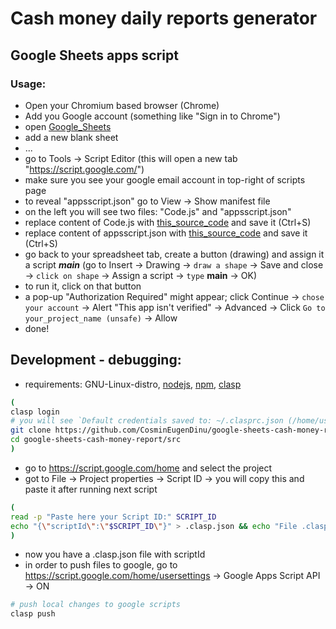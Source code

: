 # Cash money daily reports generator
## Google Sheets apps script 

### Usage:
- Open your Chromium based browser (Chrome)
- Add you Google account (something like "Sign in to Chrome")
- open [Google_Sheets](https://docs.google.com/spreadsheets/u/0/)
- add a new blank sheet
- ...
- go to Tools -> Script Editor (this will open a new tab "https://script.google.com/")
- make sure you see your google email account in top-right of scripts page
- to reveal "appsscript.json" go to View -> Show manifest file
- on the left you will see two files: "Code.js" and "appsscript.json"
- replace content of Code.js with [this_source_code](https://raw.githubusercontent.com/CosminEugenDinu/google-sheets-cash-money-report/master/src/Code.js?token=AIUO72HZW4QZBXJVQ6QDKYK7UU7PQ) and save it (Ctrl+S)
- replace content of appsscript.json with [this_source_code](https://raw.githubusercontent.com/CosminEugenDinu/google-sheets-cash-money-report/master/src/appsscript.json?token=AIUO72GGV2Q3GOEJABET56S7UU5QO) and save it (Ctrl+S)
- go back to your spreadsheet tab, create a button (drawing) and assign it a script ***main***
(go to Insert -> Drawing -> `draw a shape` -> Save and close -> `click on shape` -> Assign a script -> `type` **main** -> OK)
- to run it, click on that button
- a pop-up "Authorization Required" might appear; click Continue -> `chose your account` -> Alert "This app isn't verified" -> Advanced -> Click `Go to your_project_name (unsafe)` -> Allow
- done!

## Development - debugging:
- requirements: GNU-Linux-distro, [nodejs](https://nodejs.org/), [npm](https://www.npmjs.com/get-npm/), [clasp](https://github.com/google/clasp)
```bash
(
clasp login 
# you will see `Default credentials saved to: ~/.clasprc.json (/home/user/.clasprc.json).` 
git clone https://github.com/CosminEugenDinu/google-sheets-cash-money-report.git
cd google-sheets-cash-money-report/src
)
```
- go to https://script.google.com/home and select the project 
- got to File -> Project properties -> Script ID -> you will copy this and paste it after running next script
```bash
(
read -p "Paste here your Script ID:" SCRIPT_ID
echo "{\"scriptId\":\"$SCRIPT_ID\"}" > .clasp.json && echo "File .clasp.json created!"
)
```
- now you have a .clasp.json file with scriptId
- in order to push files to google, go to https://script.google.com/home/usersettings -> Google Apps Script API -> ON
```bash
# push local changes to google scripts
clasp push
```

